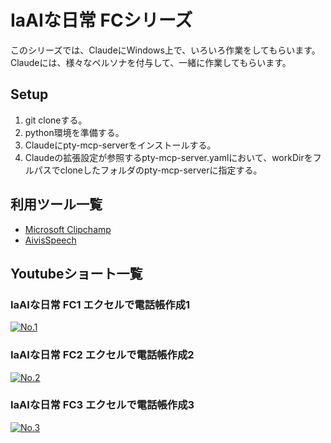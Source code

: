 # IaAIな日常 FCシリーズ

このシリーズでは、ClaudeにWindows上で、いろいろ作業をしてもらいます。  
Claudeには、様々なペルソナを付与して、一緒に作業してもらいます。


## Setup
1. git cloneする。
2. python環境を準備する。
3. Claudeにpty-mcp-serverをインストールする。
4. Claudeの拡張設定が参照するpty-mcp-server.yamlにおいて、workDirをフルパスでcloneしたフォルダのpty-mcp-serverに指定する。

## 利用ツール一覧
- [Microsoft Clipchamp](https://apps.microsoft.com/detail/9p1j8s7ccwwt?hl=ja-JP&gl=JP)
- [AivisSpeech](https://aivis-project.com/)

## Youtubeショート一覧
### IaAIな日常 FC1 エクセルで電話帳作成1

[![No.1](https://img.youtube.com/vi/CzTZlvxpEi0/maxresdefault.jpg)](https://youtube.com/shorts/CzTZlvxpEi0)

### IaAIな日常 FC2 エクセルで電話帳作成2

[![No.2](https://img.youtube.com/vi/lfUvLqNVZIs/maxresdefault.jpg)](https://youtube.com/shorts/lfUvLqNVZIs)

### IaAIな日常 FC3 エクセルで電話帳作成3

[![No.3](https://img.youtube.com/-2R6J8CjRZk/maxresdefault.jpg)](https://youtube.com/shorts/-2R6J8CjRZk)

